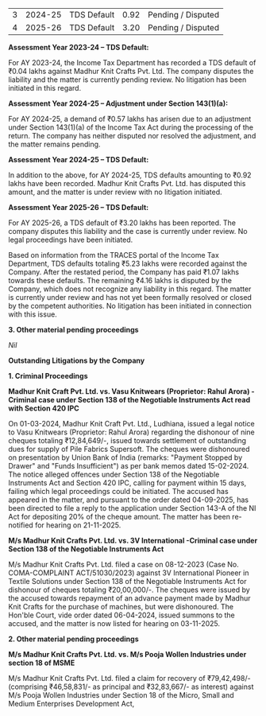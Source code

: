 <table><tr><td>3</td><td>2024-25</td><td>TDS Default</td><td>0.92</td><td>Pending / Disputed</td></tr><tr><td>4</td><td>2025-26</td><td>TDS Default</td><td>3.20</td><td>Pending / Disputed</td></tr></table>

**Assessment Year 2023-24 – TDS Default:**

For AY 2023-24, the Income Tax Department has recorded a TDS default of ₹0.04 lakhs against Madhur Knit Crafts Pvt. Ltd. The company disputes the liability and the matter is currently pending review. No litigation has been initiated in this regard.

**Assessment Year 2024-25 – Adjustment under Section 143(1)(a):**

For AY 2024-25, a demand of ₹0.57 lakhs has arisen due to an adjustment under Section 143(1)(a) of the Income Tax Act during the processing of the return. The company has neither disputed nor resolved the adjustment, and the matter remains pending.

**Assessment Year 2024-25 – TDS Default:**

In addition to the above, for AY 2024-25, TDS defaults amounting to ₹0.92 lakhs have been recorded. Madhur Knit Crafts Pvt. Ltd. has disputed this amount, and the matter is under review with no litigation initiated.

**Assessment Year 2025-26 – TDS Default:**

For AY 2025-26, a TDS default of ₹3.20 lakhs has been reported. The company disputes this liability and the case is currently under review. No legal proceedings have been initiated.

Based on information from the TRACES portal of the Income Tax Department, TDS defaults totaling ₹5.23 lakhs were recorded against the Company. After the restated period, the Company has paid ₹1.07 lakhs towards these defaults. The remaining ₹4.16 lakhs is disputed by the Company, which does not recognize any liability in this regard. The matter is currently under review and has not yet been formally resolved or closed by the competent authorities. No litigation has been initiated in connection with this issue.

**3. Other material pending proceedings**

*Nil*

**Outstanding Litigations by the Company**

**1. Criminal Proceedings**

**Madhur Knit Craft Pvt. Ltd. vs. Vasu Knitwears (Proprietor: Rahul Arora) - Criminal case under Section 138 of the Negotiable Instruments Act read with Section 420 IPC**

On 01-03-2024, Madhur Knit Craft Pvt. Ltd., Ludhiana, issued a legal notice to Vasu Knitwears (Proprietor: Rahul Arora) regarding the dishonour of nine cheques totaling ₹12,84,649/-, issued towards settlement of outstanding dues for supply of Pile Fabrics Supersoft. The cheques were dishonoured on presentation by Union Bank of India (remarks: "Payment Stopped by Drawer" and "Funds Insufficient") as per bank memos dated 15-02-2024. The notice alleged offences under Section 138 of the Negotiable Instruments Act and Section 420 IPC, calling for payment within 15 days, failing which legal proceedings could be initiated. The accused has appeared in the matter, and pursuant to the order dated 04-09-2025, has been directed to file a reply to the application under Section 143-A of the NI Act for depositing 20% of the cheque amount. The matter has been re-notified for hearing on 21-11-2025.

**M/s Madhur Knit Crafts Pvt. Ltd. vs. 3V International -Criminal case under Section 138 of the Negotiable Instruments Act**

M/s Madhur Knit Crafts Pvt. Ltd. filed a case on 08-12-2023 (Case No. COMA-COMPLAINT ACT/51030/2023) against 3V International Pioneer in Textile Solutions under Section 138 of the Negotiable Instruments Act for dishonour of cheques totaling ₹20,00,000/-. The cheques were issued by the accused towards repayment of an advance payment made by Madhur Knit Crafts for the purchase of machines, but were dishonoured. The Hon'ble Court, vide order dated 06-04-2024, issued summons to the accused, and the matter is now listed for hearing on 03-11-2025.

**2. Other material pending proceedings**

**M/s Madhur Knit Crafts Pvt. Ltd. vs. M/s Pooja Wollen Industries under section 18 of MSME**

M/s Madhur Knit Crafts Pvt. Ltd. filed a claim for recovery of ₹79,42,498/- (comprising ₹46,58,831/- as principal and ₹32,83,667/- as interest) against M/s Pooja Wollen Industries under Section 18 of the Micro, Small and Medium Enterprises Development Act,